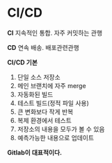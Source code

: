 # CI/CD

**CI** 지속적인 통합. 자주 커밋하는 관행

**CD** 연속 배송. 배포관련관행

**CI/CD 기본**

1. 단일 소스 저장소
2. 메인 브랜치에 자주 merge
3. 자동화된 빌드
4. 테스트 빌드(정적 파일 사용)
5. 큰 변화보다 작게 반복
6. 복제 환경에서 테스트
7. 저장소의 내용을 모두가 볼  수 있음
8. 예측가능한 내용으로 업데이트

**Gitlab이 대표적이다.**
